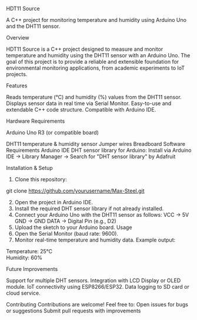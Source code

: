 HDT11 Source

A C++ project for monitoring temperature and humidity using Arduino Uno and the DHT11 sensor. 
 
  Overview 
  
HDT11 Source is a C++ project designed to measure and monitor temperature and humidity using the DHT11 sensor with an Arduino Uno. 
The goal of this project is to provide a reliable and extensible foundation for environmental monitoring applications, from academic experiments to IoT projects. 
 
  Features 
 
Reads temperature (°C) and humidity (%) values from the DHT11 sensor. 
Displays sensor data in real time via Serial Monitor. 
Easy-to-use and extendable C++ code structure. 
Compatible with Arduino IDE. 
 
  Hardware Requirements 
 
Arduino Uno R3 (or compatible board) 
 
DHT11 temperature & humidity sensor 
Jumper wires 
Breadboard 
Software Requirements 
Arduino IDE 
DHT sensor library for Arduino: 
Install via Arduino IDE → Library Manager → Search for "DHT sensor library" by Adafruit 
 
  Installation & Setup 
 
1.	Clone this repository: 
 
git clone https://github.com/yourusername/Max-Steel.git 
 
2.	Open the project in Arduino IDE. 
3.	Install the required DHT sensor library if not already installed. 
4.	Connect your Arduino Uno with the DHT11 sensor as follows: 
VCC → 5V 
GND → GND 
DATA → Digital Pin (e.g., D2) 
5.	Upload the sketch to your Arduino board. 
Usage 
1.	Open the Serial Monitor (baud rate: 9600). 
2.	Monitor real-time temperature and humidity data. 
  Example output: 
 
Temperature: 25°C   
Humidity: 60% 
 
 
 
  Future Improvements 
 
Support for multiple DHT sensors. 
Integration with LCD Display or OLED module. 
IoT connectivity using ESP8266/ESP32. 
Data logging to SD card or cloud service. 
  
  Contributing 
Contributions are welcome! Feel free to: 
Open issues for bugs or suggestions 
Submit pull requests with improvements 

